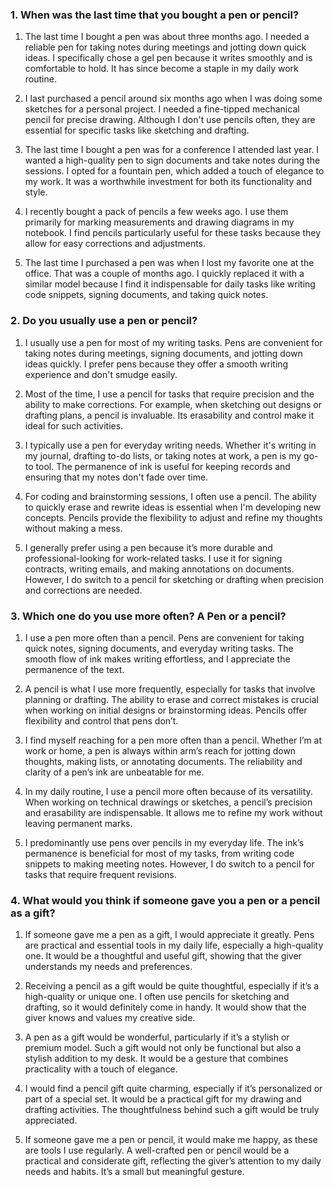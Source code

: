 ### 1. When was the last time that you bought a pen or pencil?

1. The last time I bought a pen was about three months ago. I needed a reliable pen for taking notes during meetings and jotting down quick ideas. I specifically chose a gel pen because it writes smoothly and is comfortable to hold. It has since become a staple in my daily work routine.

2. I last purchased a pencil around six months ago when I was doing some sketches for a personal project. I needed a fine-tipped mechanical pencil for precise drawing. Although I don't use pencils often, they are essential for specific tasks like sketching and drafting.

3. The last time I bought a pen was for a conference I attended last year. I wanted a high-quality pen to sign documents and take notes during the sessions. I opted for a fountain pen, which added a touch of elegance to my work. It was a worthwhile investment for both its functionality and style.

4. I recently bought a pack of pencils a few weeks ago. I use them primarily for marking measurements and drawing diagrams in my notebook. I find pencils particularly useful for these tasks because they allow for easy corrections and adjustments.

5. The last time I purchased a pen was when I lost my favorite one at the office. That was a couple of months ago. I quickly replaced it with a similar model because I find it indispensable for daily tasks like writing code snippets, signing documents, and taking quick notes.

### 2. Do you usually use a pen or pencil?

1. I usually use a pen for most of my writing tasks. Pens are convenient for taking notes during meetings, signing documents, and jotting down ideas quickly. I prefer pens because they offer a smooth writing experience and don't smudge easily.

2. Most of the time, I use a pencil for tasks that require precision and the ability to make corrections. For example, when sketching out designs or drafting plans, a pencil is invaluable. Its erasability and control make it ideal for such activities.

3. I typically use a pen for everyday writing needs. Whether it's writing in my journal, drafting to-do lists, or taking notes at work, a pen is my go-to tool. The permanence of ink is useful for keeping records and ensuring that my notes don't fade over time.

4. For coding and brainstorming sessions, I often use a pencil. The ability to quickly erase and rewrite ideas is essential when I'm developing new concepts. Pencils provide the flexibility to adjust and refine my thoughts without making a mess.

5. I generally prefer using a pen because it’s more durable and professional-looking for work-related tasks. I use it for signing contracts, writing emails, and making annotations on documents. However, I do switch to a pencil for sketching or drafting when precision and corrections are needed.

### 3. Which one do you use more often? A Pen or a pencil?

1. I use a pen more often than a pencil. Pens are convenient for taking quick notes, signing documents, and everyday writing tasks. The smooth flow of ink makes writing effortless, and I appreciate the permanence of the text.

2. A pencil is what I use more frequently, especially for tasks that involve planning or drafting. The ability to erase and correct mistakes is crucial when working on initial designs or brainstorming ideas. Pencils offer flexibility and control that pens don’t.

3. I find myself reaching for a pen more often than a pencil. Whether I’m at work or home, a pen is always within arm’s reach for jotting down thoughts, making lists, or annotating documents. The reliability and clarity of a pen’s ink are unbeatable for me.

4. In my daily routine, I use a pencil more often because of its versatility. When working on technical drawings or sketches, a pencil’s precision and erasability are indispensable. It allows me to refine my work without leaving permanent marks.

5. I predominantly use pens over pencils in my everyday life. The ink’s permanence is beneficial for most of my tasks, from writing code snippets to making meeting notes. However, I do switch to a pencil for tasks that require frequent revisions.

### 4. What would you think if someone gave you a pen or a pencil as a gift?

1. If someone gave me a pen as a gift, I would appreciate it greatly. Pens are practical and essential tools in my daily life, especially a high-quality one. It would be a thoughtful and useful gift, showing that the giver understands my needs and preferences.

2. Receiving a pencil as a gift would be quite thoughtful, especially if it’s a high-quality or unique one. I often use pencils for sketching and drafting, so it would definitely come in handy. It would show that the giver knows and values my creative side.

3. A pen as a gift would be wonderful, particularly if it’s a stylish or premium model. Such a gift would not only be functional but also a stylish addition to my desk. It would be a gesture that combines practicality with a touch of elegance.

4. I would find a pencil gift quite charming, especially if it’s personalized or part of a special set. It would be a practical gift for my drawing and drafting activities. The thoughtfulness behind such a gift would be truly appreciated.

5. If someone gave me a pen or pencil, it would make me happy, as these are tools I use regularly. A well-crafted pen or pencil would be a practical and considerate gift, reflecting the giver’s attention to my daily needs and habits. It’s a small but meaningful gesture.